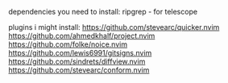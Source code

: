 dependencies you need to install:
ripgrep - for telescope

plugins i might install: 
https://github.com/stevearc/quicker.nvim
https://github.com/ahmedkhalf/project.nvim
https://github.com/folke/noice.nvim
https://github.com/lewis6991/gitsigns.nvim
https://github.com/sindrets/diffview.nvim
https://github.com/stevearc/conform.nvim
